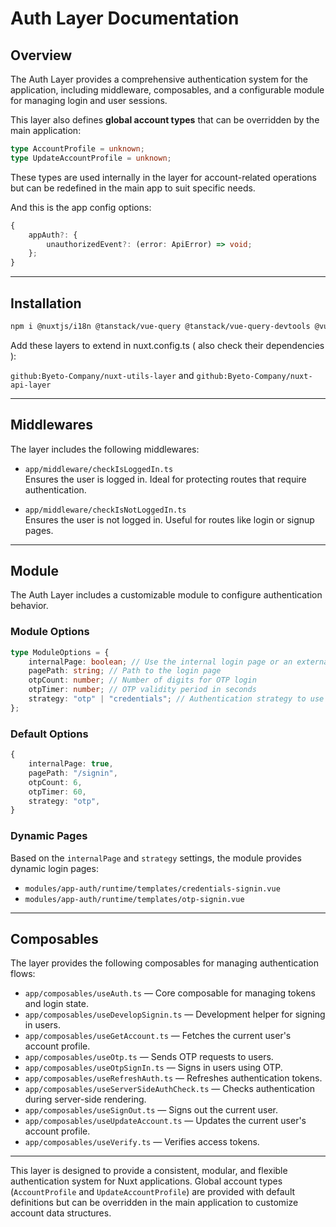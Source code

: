 # Auth Layer Documentation

## Overview

The Auth Layer provides a comprehensive authentication system for the application, including middleware, composables, and a configurable module for managing login and user sessions.

This layer also defines **global account types** that can be overridden by the main application:

```ts
type AccountProfile = unknown;
type UpdateAccountProfile = unknown;
```

These types are used internally in the layer for account-related operations but can be redefined in the main app to suit specific needs.

And this is the app config options:

```ts
{
    appAuth?: {
        unauthorizedEvent?: (error: ApiError) => void;
    };
}
```

---

## Installation

```bash
npm i @nuxtjs/i18n @tanstack/vue-query @tanstack/vue-query-devtools @vueuse/integrations @vueuse/nuxt @vueuse/router axios
````

Add these layers to extend in nuxt.config.ts ( also check their dependencies ):

`github:Byeto-Company/nuxt-utils-layer` and `github:Byeto-Company/nuxt-api-layer`

---

## Middlewares

The layer includes the following middlewares:

-   `app/middleware/checkIsLoggedIn.ts`  
    Ensures the user is logged in. Ideal for protecting routes that require authentication.

-   `app/middleware/checkIsNotLoggedIn.ts`  
    Ensures the user is not logged in. Useful for routes like login or signup pages.

---

## Module

The Auth Layer includes a customizable module to configure authentication behavior.

### Module Options

```ts
type ModuleOptions = {
    internalPage: boolean; // Use the internal login page or an external page
    pagePath: string; // Path to the login page
    otpCount: number; // Number of digits for OTP login
    otpTimer: number; // OTP validity period in seconds
    strategy: "otp" | "credentials"; // Authentication strategy to use
};
```

### Default Options

```ts
{
    internalPage: true,
    pagePath: "/signin",
    otpCount: 6,
    otpTimer: 60,
    strategy: "otp",
}
```

### Dynamic Pages

Based on the `internalPage` and `strategy` settings, the module provides dynamic login pages:

-   `modules/app-auth/runtime/templates/credentials-signin.vue`
-   `modules/app-auth/runtime/templates/otp-signin.vue`

---

## Composables

The layer provides the following composables for managing authentication flows:

-   `app/composables/useAuth.ts` — Core composable for managing tokens and login state.
-   `app/composables/useDevelopSignin.ts` — Development helper for signing in users.
-   `app/composables/useGetAccount.ts` — Fetches the current user's account profile.
-   `app/composables/useOtp.ts` — Sends OTP requests to users.
-   `app/composables/useOtpSignIn.ts` — Signs in users using OTP.
-   `app/composables/useRefreshAuth.ts` — Refreshes authentication tokens.
-   `app/composables/useServerSideAuthCheck.ts` — Checks authentication during server-side rendering.
-   `app/composables/useSignOut.ts` — Signs out the current user.
-   `app/composables/useUpdateAccount.ts` — Updates the current user's account profile.
-   `app/composables/useVerify.ts` — Verifies access tokens.

---

This layer is designed to provide a consistent, modular, and flexible authentication system for Nuxt applications. Global account types (`AccountProfile` and `UpdateAccountProfile`) are provided with default definitions but can be overridden in the main application to customize account data structures.
